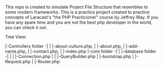 This repo is created to simulate Project File Structure that resembles to some modern frameworks. This is a practice project created to practice concepts of Laracast's "the PHP Practicioner" course by Jeffrey Way. If you have any spare time and you are not the best php developer in the world, you can check it out.

Tree View:

|-Controllers folder -|
|                     |-about-culture.php,
|                     |-about.php,
|                     |-add-name.php,
|                     |-contact.php,
|                     |-index.php
|-core folder -|
|              |-database folder -|
|              |                  |-Connection.php
|              |                  |-QueryBuilder.php
|              |-bootstrap.php
|              |-Request.php
|              |-Router.php
